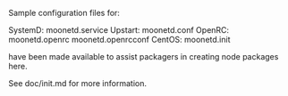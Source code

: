Sample configuration files for:

SystemD: moonetd.service
Upstart: moonetd.conf
OpenRC:  moonetd.openrc
         moonetd.openrcconf
CentOS:  moonetd.init

have been made available to assist packagers in creating node packages here.

See doc/init.md for more information.
